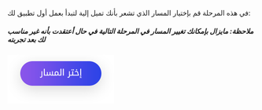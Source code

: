 في هذه المرحلة قم بإختيار المسار الذي تشعر بأنك تميل إلية لتبدأ بعمل أول تطبيق لك:

##### ملاحظة: مايزال بإمكانك تغيير المسار  في المرحلة التالية في حال أعتقدت بأنه غير مناسب لك بعد تجربته

[![إختيار المسار](button.png)](https://coretabs.net/select-track)


 
